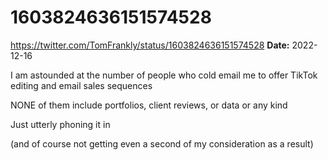 # 1603824636151574528
https://twitter.com/TomFrankly/status/1603824636151574528
**Date:** 2022-12-16

I am astounded at the number of people who cold email me to offer TikTok editing and email sales sequences

NONE of them include portfolios, client reviews, or data or any kind

Just utterly phoning it in

(and of course not getting even a second of my consideration as a result)
